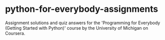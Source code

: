 # python-for-everybody-assignments
Assignment solutions and quiz answers for the 'Programming for Everybody (Getting Started with Python)' course by the University of Michigan on Coursera.
